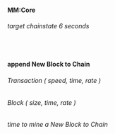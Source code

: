 ####    MM:Core
######    target chainstate 6 seconds


<br />


####    append New Block to Chain
######    Transaction ( speed, time, rate )
######    Block ( size, time, rate )
######    time to mine a New Block to Chain

